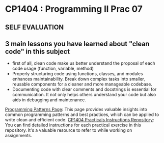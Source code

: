 # CP1404 : Programming II Prac 07
## SELF EVALUATION 

## 3 main lessons you have learned about "clean code" in this subject

- first of all, clean code make us better understand the proposal of each code usage (function, variable, method)
- Properly structuring code using functions, classes, and modules enhances maintainability. Break down complex tasks into smaller, reusable components for a cleaner and more manageable codebase.
- Documenting code with clear comments and docstrings is essential for communication. It not only helps others understand your code but also aids in debugging and maintenance.

[Programming Patterns Page](https://link-to-programming-patterns-page.com): This page provides valuable insights into common programming patterns and best practices, which can be applied to write clean and efficient code.
[CP1404 Practicals Instructions Repository](https://link-to-cp1404-practicals-instructions-repo.com): You can find detailed instructions for each practical exercise in this repository. It's a valuable resource to refer to while working on assignments.